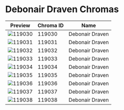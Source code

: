 # Debonair Draven Chromas

| Preview | Chroma ID | Name |
|---------|-----------|------|
| ![119030](https://raw.communitydragon.org/latest/plugins/rcp-be-lol-game-data/global/default/v1/champion-chroma-images/119/119030.png) | 119030 | Debonair Draven |
| ![119031](https://raw.communitydragon.org/latest/plugins/rcp-be-lol-game-data/global/default/v1/champion-chroma-images/119/119031.png) | 119031 | Debonair Draven |
| ![119032](https://raw.communitydragon.org/latest/plugins/rcp-be-lol-game-data/global/default/v1/champion-chroma-images/119/119032.png) | 119032 | Debonair Draven |
| ![119033](https://raw.communitydragon.org/latest/plugins/rcp-be-lol-game-data/global/default/v1/champion-chroma-images/119/119033.png) | 119033 | Debonair Draven |
| ![119034](https://raw.communitydragon.org/latest/plugins/rcp-be-lol-game-data/global/default/v1/champion-chroma-images/119/119034.png) | 119034 | Debonair Draven |
| ![119035](https://raw.communitydragon.org/latest/plugins/rcp-be-lol-game-data/global/default/v1/champion-chroma-images/119/119035.png) | 119035 | Debonair Draven |
| ![119036](https://raw.communitydragon.org/latest/plugins/rcp-be-lol-game-data/global/default/v1/champion-chroma-images/119/119036.png) | 119036 | Debonair Draven |
| ![119037](https://raw.communitydragon.org/latest/plugins/rcp-be-lol-game-data/global/default/v1/champion-chroma-images/119/119037.png) | 119037 | Debonair Draven |
| ![119038](https://raw.communitydragon.org/latest/plugins/rcp-be-lol-game-data/global/default/v1/champion-chroma-images/119/119038.png) | 119038 | Debonair Draven |